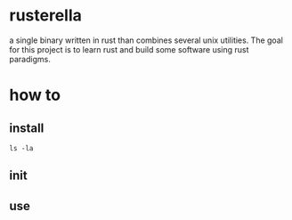 # rusterella

a single binary written in rust than combines several unix utilities.
The goal for this project is to learn rust and build some software using rust paradigms.


# how to

## install

```
ls -la
```

## init

## use



